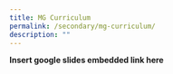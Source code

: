 ```yaml
---
title: MG Curriculum
permalink: /secondary/mg-curriculum/
description: ""
---
```

**Insert google slides embedded link here**

